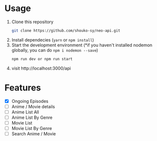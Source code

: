 # Usage
1. Clone this repository
    ```bash
    git clone https://github.com/shouko-sy/neo-api.git
    ```
2. Install dependecies (`yarn` or `npm install`)
3. Start the development environment (*if you haven't installed nodemon globally, you can do `npm i nodemon --save`)
    ```bash
    npm run dev or npm run start
    ```
4. visit http://localhost:3000/api

# Features
- [x] Ongoing Episodes
- [ ] Anime / Movie details
- [ ] Anime List All
- [ ] Anime List By Genre
- [ ] Movie List
- [ ] Movie List By Genre
- [ ] Search Anime / Movie